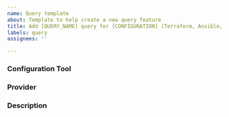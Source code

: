 ```yaml
---
name: Query template
about: Template to help create a new query feature
title: Add [QUERY_NAME] query for [CONFIGURATION] (Terraform, Ansible, ..)
labels: query
assignees: ''

---
```


### Configuration Tool

### Provider

### Description

